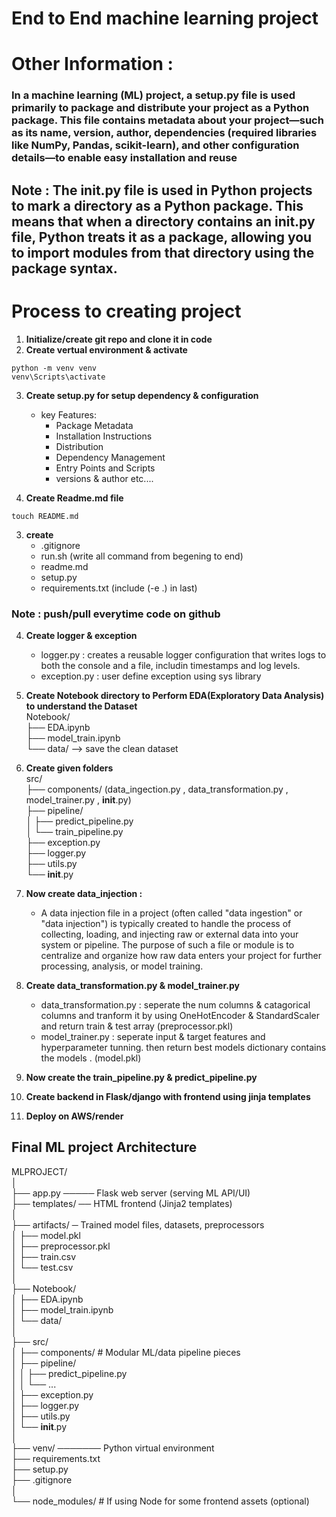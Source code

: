 # End to End machine learning project

# Other Information : 
### In a machine learning (ML) project, a setup.py file is used primarily to package and distribute your project as a Python package. This file contains metadata about your project—such as its name, version, author, dependencies (required libraries like NumPy, Pandas, scikit-learn), and other configuration details—to enable easy installation and reuse

## Note : The __init__.py file is used in Python projects to mark a directory as a Python package. This means that when a directory contains an __init__.py file, Python treats it as a package, allowing you to import modules from that directory using the package syntax.

# Process to creating project
1. **Initialize/create git repo and clone it in code**
2. **Create vertual environment & activate**
```
python -m venv venv
venv\Scripts\activate
```
3. **Create setup.py for setup dependency & configuration**
    - key Features:
      - Package Metadata
      - Installation Instructions
      - Distribution
      - Dependency Management
      - Entry Points and Scripts
      - versions & author    etc....

4. **Create Readme.md file**
```
touch README.md
```

3. **create**
    - .gitignore
    - run.sh (write all command from begening to end)
    - readme.md
    - setup.py 
    - requirements.txt (include (-e .) in last)
### Note : push/pull everytime code on github

4. **Create logger & exception**
    - logger.py : creates a reusable logger configuration that writes logs to both the console and a file, includin 
                  timestamps and log levels.
    - exception.py : user define exception using sys library

5. **Create Notebook directory to Perform EDA(Exploratory Data Analysis) to understand the Dataset**<br>
    Notebook/<br>
        ├── EDA.ipynb<br>
        ├── model_train.ipynb<br>
        └── data/               --> save the clean dataset<br>

6. **Create given folders**<br>
    src/<br>
    ├── components/ (data_ingection.py , data_transformation.py , model_trainer.py , __init__.py)<br>
    ├── pipeline/<br>
    │     ├── predict_pipeline.py<br>
    │     └── train_pipeline.py<br>
    ├── exception.py<br>
    ├── logger.py<br>
    ├── utils.py<br>
    └── __init__.py<br>

7. **Now create data_injection :** 
    - A data injection file in a project (often called "data ingestion" or "data injection") is typically created to handle the process of collecting, loading, and injecting raw or external data into your system or pipeline. The purpose of such a file or module is to centralize and organize how raw data enters your project for further processing, analysis, or model training.

8. **Create data_transformation.py & model_trainer.py**
    - data_transformation.py : seperate the num columns & catagorical columns and tranform it by using OneHotEncoder & StandardScaler and return train & test array (preprocessor.pkl)
    - model_trainer.py : seperate input & target features and hyperparameter tunning. then return best models dictionary contains the models . (model.pkl)
9. **Now create the train_pipeline.py & predict_pipeline.py**
10. **Create backend in Flask/django with frontend using jinja templates** 
11. **Deploy on AWS/render**

## Final ML project Architecture

MLPROJECT/<br>
│<br>
├── app.py ───── Flask web server (serving ML API/UI)<br>
├── templates/ ── HTML frontend (Jinja2 templates)<br>
│<br>
├── artifacts/ ─ Trained model files, datasets, preprocessors<br>
│     ├── model.pkl<br>
│     ├── preprocessor.pkl<br>
│     ├── train.csv<br>
│     └── test.csv<br>
│<br>
├── Notebook/<br>
│     ├── EDA.ipynb<br>
│     ├── model_train.ipynb<br>
│     └── data/<br>
│<br>
├── src/<br>
│    ├── components/  # Modular ML/data pipeline pieces<br>
│    ├── pipeline/<br>
│    │     ├── predict_pipeline.py<br>
│    │     └── ...<br>
│    ├── exception.py<br>
│    ├── logger.py<br>
│    ├── utils.py<br>
│    └── __init__.py<br>
│<br>
├── venv/ ─────── Python virtual environment<br>
├── requirements.txt<br>
├── setup.py<br>
├── .gitignore<br>
│<br>
└── node_modules/  # If using Node for some frontend assets (optional)<br>
